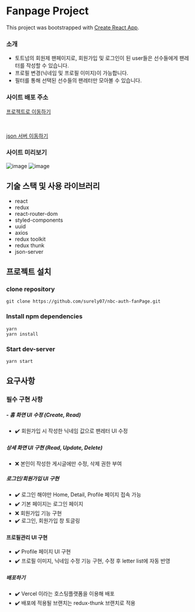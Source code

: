 # Fanpage Project

This project was bootstrapped with [Create React App](https://github.com/facebook/create-react-app).

### 소개

- 토트넘의 회원제 팬페이지로, 회원가입 및 로그인이 된 user들은 선수들에게 팬레터를 작성할 수 있습니다.
- 프로필 변경(닉네임 및 프로필 이미지)이 가능합니다.
- 필터를 통해 선택된 선수들의 팬레터만 모아볼 수 있습니다.

### 사이트 배포 주소
[프로젝트로 이동하기](https://nbc-auth-fan-page.vercel.app/)

<br>

[json 서버 이동하기](https://standing-likeable-oviraptor.glitch.me/)



### 사이트 미리보기

![image](https://github.com/surely07/nbc-auth-fanPage/assets/147504785/95daa9f9-75e7-44a7-8de3-d1eeb1a8fcad)
![image](https://github.com/surely07/nbc-auth-fanPage/assets/147504785/db31f8f8-3b45-45dc-8c95-13ac20901752)

## 기술 스택 및 사용 라이브러리

- react
- redux
- react-router-dom
- styled-components
- uuid
- axios
- redux toolkit
- redux thunk
- json-server

## 프로젝트 설치

### clone repository

```
git clone https://github.com/surely07/nbc-auth-fanPage.git
```

### Install npm dependencies

```
yarn
yarn install
```

### Start dev-server

```
yarn start
```

## 요구사항

### 필수 구현 사항

##### - 홈 화면 UI 수정 (Create, Read)

- ✔️ 회원가입 시 작성한 닉네임 값으로 팬레터 UI 수정

##### 상세 화면 UI 구현 (Read, Update, Delete)

- ❌ 본인이 작성한 게시글에만 수정, 삭제 권한 부여

##### 로그인/회원가입 UI 구현

- ✔️ 로그인 해야만 Home, Detail, Profile 페이지 접속 가능
- ✔️ 기본 페이지는 로그인 페이지
- ❌ 회원가입 기능 구현
- ✔️ 로그인, 회원가입 창 토글링

#### 프로필관리 UI 구현

- ✔️ Profile 페이지 UI 구현
- ✔️ 프로필 이미지, 닉네임 수정 기능 구현, 수정 후 letter list에 자동 반영

##### 배포하기

- ✔️ Vercel 이라는 호스팅플랫폼을 이용해 배포
- ✔️ 배포에 적용될 브랜치는 redux-thunk 브랜치로 적용
